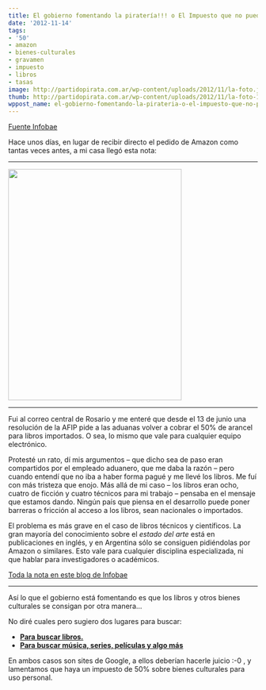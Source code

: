```yaml
---
title: El gobierno fomentando la piratería!!! o El Impuesto que no puede existir
date: '2012-11-14'
tags:
- '50'
- amazon
- bienes-culturales
- gravamen
- impuesto
- libros
- tasas
image: http://partidopirata.com.ar/wp-content/uploads/2012/11/la-foto.jpg
thumb: http://partidopirata.com.ar/wp-content/uploads/2012/11/la-foto-150x150.jpg
wppost_name: el-gobierno-fomentando-la-pirateria-o-el-impuesto-que-no-puede-existir
---
```


<a href="http://blogs.infobae.com/si-logo/2012/11/12/el-impuesto-que-no-puede-existir/" target="_blank">Fuente Infobae</a>

Hace unos días, en lugar de recibir directo el pedido de Amazon como tantas veces antes, a mi casa llegó esta nota:

<hr />

<a href="http://partidopirata.com.ar/wp-content/uploads/2012/11/la-foto.jpg"><img class="aligncenter size-full wp-image-7380" title="la-foto" src="http://partidopirata.com.ar/wp-content/uploads/2012/11/la-foto.jpg" alt="" width="350" height="466" /></a>

<hr />

Fui al correo central de Rosario y me enteré que desde el 13 de junio una resolución de la AFIP pide a las aduanas volver a cobrar el 50% de arancel para libros importados. O sea, lo mismo que vale para cualquier equipo electrónico.

Protesté un rato, dí mis argumentos – que dicho sea de paso eran compartidos por el empleado aduanero, que me daba la razón – pero cuando entendí que no iba a haber forma pagué y me llevé los libros. Me fuí con más tristeza que enojo. Más allá de mi caso – los libros eran ocho, cuatro de ficción y cuatro técnicos para mi trabajo – pensaba en el mensaje que estamos dando. Ningún país que piensa en el desarrollo puede poner barreras o fricción al acceso a los libros, sean nacionales o importados.

El problema es más grave en el caso de libros técnicos y científicos. La gran mayoría del conocimiento sobre el <em>estado del arte</em> está en publicaciones en inglés, y en Argentina sólo se consiguen pidiéndolas por Amazon o similares. Esto vale para cualquier disciplina especializada, ni que hablar para investigadores o académicos.

<a href="http://blogs.infobae.com/si-logo/2012/11/12/el-impuesto-que-no-puede-existir/" target="_blank">Toda la nota en este blog de Infobae</a>

<hr />

Así lo que el gobierno está fomentando es que los libros y otros bienes culturales se consigan por otra manera...

No diré cuales pero sugiero dos lugares para buscar:
<ul>
	<li><strong><a href="https://www.google.com/cse/home?cx=015744699536747119104%3Afk9msc0lnua&amp;hl=en&amp;lr=all" target="_blank">Para buscar libros.</a></strong></li>
	<li><strong><a href="https://www.google.com/cse/home?cx=015744699536747119104%3A6nr3z4bkd0g&amp;hl=en&amp;lr=all" target="_blank">Para buscar música, series, películas y algo más</a></strong></li>
</ul>
En ambos casos son sites de Google, a ellos deberían hacerle juicio :-0 , y lamentamos que haya un impuesto de 50% sobre bienes culturales para uso personal.
